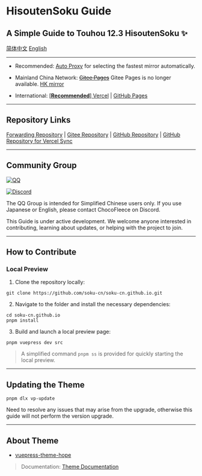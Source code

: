 # HisoutenSoku Guide

## A Simple Guide to Touhou 12.3 HisoutenSoku ✨ 

[简体中文](./README.md)
[English](./README_EN.md)

---
- Recommended: [Auto Proxy](https://wiki.514.live/) for selecting the fastest mirror automatically.

- Mainland China Network: ~~[Gitee Pages](https://soku-cn.gitee.io)~~ Gitee Pages is no longer available. [HK mirror](https://3322428.xyz)

- International: [[**Recommended**] Vercel](https://hisoutensoku-cn-wiki.vercel.app) | [GitHub Pages](https://soku-cn.github.io)

---------------------------------------------------------

## Repository Links

[Forwarding Repository](https://github.com/soku-cn/wiki-forward) | [Gitee Repository](https://gitee.com/soku-cn/soku-cn) | [GitHub Repository](https://github.com/soku-cn/soku-cn.github.io) | [GitHub Repository for Vercel Sync](https://github.com/ChocoFleece/Hisoutensoku-CN-wiki)

---------------------------------------------------------

## Community Group

[![QQ](https://img.shields.io/badge/QQ_Group-200803640-0078D6.svg?logo=tencent-qq&logoColor=white)](http://qm.qq.com/cgi-bin/qm/qr?_wv=1027&k=BlPlWLS0pzH53ek-6s_li9I9iyKOX2rp&authKey=IeuhBJ9I5o%2B2wsG9Ms0M1UaLEYqtSQERdxJ713CxleEak%2FBvvByzAGiJg%2Bw0zp8D&noverify=0&group_code=200803640)

[![Discord](https://img.shields.io/badge/Discord-Hisouten-blue)](https://discord.gg/hisouten)

The QQ Group is intended for Simplified Chinese users only. If you use Japanese or English, please contact ChocoFleece on Discord.

This Guide is under active development. We welcome anyone interested in contributing, learning about updates, or helping with the project to join.


---------------------------------------------------------

## How to Contribute

### Local Preview

1. Clone the repository locally:

```
git clone https://github.com/soku-cn/soku-cn.github.io.git
```

2. Navigate to the folder and install the necessary dependencies:

```
cd soku-cn.github.io
pnpm install
```

3. Build and launch a local preview page:

```
pnpm vuepress dev src
```

> A simplified command `pnpm ss` is provided for quickly starting the local preview.

---------------------------------------------------------

## Updating the Theme

```
pnpm dlx vp-update
```

Need to resolve any issues that may arise from the upgrade, otherwise this guide will not perform the version upgrade.

---------------------------------------------------------

## About Theme

- [vuepress-theme-hope](https://github.com/vuepress-theme-hope/vuepress-theme-hope)

> Documentation: [Theme Documentation](https://theme-hope.vuejs.press/zh/)
